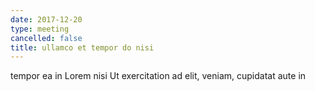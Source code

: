 ```yaml
---
date: 2017-12-20
type: meeting
cancelled: false
title: ullamco et tempor do nisi
---
```

tempor ea in Lorem nisi Ut exercitation ad elit, veniam, cupidatat aute in
